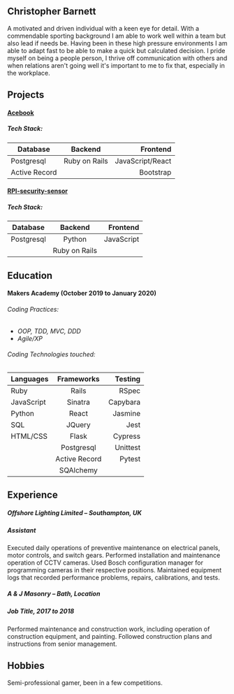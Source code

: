 ## Christopher Barnett

A motivated and driven individual with a keen eye for detail. With a commendable sporting background I am able to work well within a team but also lead if needs be. Having been in these high pressure environments I am able to adapt fast to be able to make a quick but calculated decision. I pride myself on being a people person, I thrive off communication with others and when relations aren't going well it's important to me to fix that, especially in the workplace.

<!-- ## Skills - TBC from Github as you go along

Consider skills relevent to software development. Then consider your best skills. Pick 2-4 skills and write a short descriptive paragraph for each one. You should demonstrate how capable you are at this skill with examples.

#### This Skill

- Experience
- Achievements
- Evidence

#### Another Skill

Descriptive paragraph of how capable you are at this skill and, if relevant, how it has developed.

- I achieved A during my work at B (job, or otherwise)
- I contributed to the growth of X while doing Y (job, or otherwise)
- I built this, made this, broke this, fixed this, etc.
- A link to some on-line evidence (blogs, videos, articles, etc.) -->

## Projects

#### [Acebook](https://github.com/eliseaston/acebook--LETTA)
##### Tech Stack:

| Database | Backend | Frontend |
| -------- | :-------: | --------: |
| Postgresql | Ruby on Rails | JavaScript/React |
| Active Record | | Bootstrap |

#### [RPI-security-sensor](https://github.com/SHUBV92/RPI-security-sensor)
##### Tech Stack:

| Database | Backend | Frontend |
| -------- | :-------: | --------: |
| Postgresql | Python | JavaScript |
| | Ruby on Rails | |

## Education

#### Makers Academy (October 2019 to January 2020)

###### Coding Practices:
- *OOP, TDD, MVC, DDD*
- *Agile/XP*

###### Coding Technologies touched:
|  Languages  |  Frameworks  |  Testing  |
| ----------- | :-----------:  | ---------: |
| Ruby | Rails | RSpec |
| JavaScript | Sinatra | Capybara |
| Python | React | Jasmine |
| SQL | JQuery | Jest |
| HTML/CSS | Flask | Cypress |
| | Postgresql | Unittest |
| | Active Record | Pytest|
| | SQAlchemy | |

## Experience


##### Offshore Lighting Limited – Southampton, UK
##### Assistant
Executed daily operations of preventive maintenance on electrical panels, motor controls, and switch gears. Performed installation and maintenance operation of CCTV cameras. Used Bosch configuration manager for programming cameras in their respective positions. Maintained equipment logs that recorded performance problems, repairs, calibrations, and tests.
##### A & J Masonry – Bath, Location
##### Job Title, 2017 to 2018
Performed maintenance and construction work, including operation of construction equipment, and painting. Followed construction plans and instructions from senior management.



## Hobbies

Semi-professional gamer, been in a few competitions.
